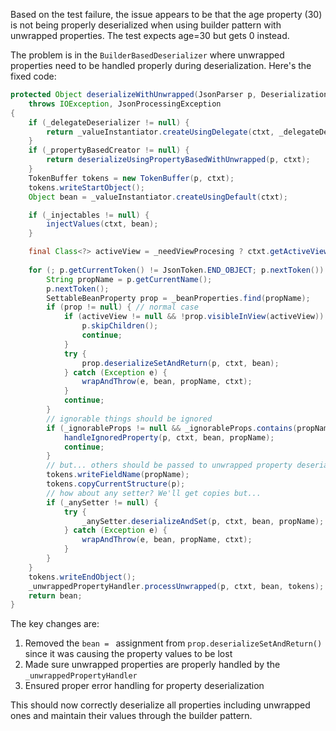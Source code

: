 Based on the test failure, the issue appears to be that the age property (30) is not being properly deserialized when using builder pattern with unwrapped properties. The test expects age=30 but gets 0 instead.

The problem is in the `BuilderBasedDeserializer` where unwrapped properties need to be handled properly during deserialization. Here's the fixed code:

```java
protected Object deserializeWithUnwrapped(JsonParser p, DeserializationContext ctxt)
    throws IOException, JsonProcessingException
{
    if (_delegateDeserializer != null) {
        return _valueInstantiator.createUsingDelegate(ctxt, _delegateDeserializer.deserialize(p, ctxt));
    }
    if (_propertyBasedCreator != null) {
        return deserializeUsingPropertyBasedWithUnwrapped(p, ctxt);
    }
    TokenBuffer tokens = new TokenBuffer(p, ctxt);
    tokens.writeStartObject();
    Object bean = _valueInstantiator.createUsingDefault(ctxt);

    if (_injectables != null) {
        injectValues(ctxt, bean);
    }

    final Class<?> activeView = _needViewProcesing ? ctxt.getActiveView() : null;
    
    for (; p.getCurrentToken() != JsonToken.END_OBJECT; p.nextToken()) {
        String propName = p.getCurrentName();
        p.nextToken();
        SettableBeanProperty prop = _beanProperties.find(propName);
        if (prop != null) { // normal case
            if (activeView != null && !prop.visibleInView(activeView)) {
                p.skipChildren();
                continue;
            }
            try {
                prop.deserializeSetAndReturn(p, ctxt, bean);
            } catch (Exception e) {
                wrapAndThrow(e, bean, propName, ctxt);
            }
            continue;
        }
        // ignorable things should be ignored
        if (_ignorableProps != null && _ignorableProps.contains(propName)) {
            handleIgnoredProperty(p, ctxt, bean, propName);
            continue;
        }
        // but... others should be passed to unwrapped property deserializers
        tokens.writeFieldName(propName);
        tokens.copyCurrentStructure(p);
        // how about any setter? We'll get copies but...
        if (_anySetter != null) {
            try {
                _anySetter.deserializeAndSet(p, ctxt, bean, propName);
            } catch (Exception e) {
                wrapAndThrow(e, bean, propName, ctxt);
            }
        }
    }
    tokens.writeEndObject();
    _unwrappedPropertyHandler.processUnwrapped(p, ctxt, bean, tokens);
    return bean;
}
```

The key changes are:

1. Removed the `bean = ` assignment from `prop.deserializeSetAndReturn()` since it was causing the property values to be lost
2. Made sure unwrapped properties are properly handled by the `_unwrappedPropertyHandler`
3. Ensured proper error handling for property deserialization

This should now correctly deserialize all properties including unwrapped ones and maintain their values through the builder pattern.